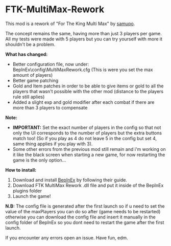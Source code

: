 # FTK-MultiMax-Rework

This mod is a rework of "For The King Multi Max" by [samupo](https://www.nexusmods.com/fortheking/users/121409763).

The concept remains the same, having more than just 3 players per game.
All my tests were made with 5 players but you can try yourself with more it shouldn't be a problem.

**What has changed:**

- Better configuration file, now under: BepInEx\config\MultiMaxRework.cfg (This is were you set the max amount of players)
- Better game patching
- Gold and Item patches in order to be able to give items or gold to all the players that wasn't possible with the other mod (distance to the players rule still aplies)
- Added a slight exp and gold modifier after each combat if there are more than 3 players to compensate

**Note:**

- **IMPORTANT:** Set the exact number of players in the config so that not only the UI corresponds to the number of players but the extra buttons match too! (So if you play as 4 do not leave 5 in the config but set 4, same thing applies if you play with 3).
- Some other errors from the previous mod still remain and i'm working on it like the black screen when starting a new game, for now restarting the game is the only option...

**How to install:**

1. Download and install [BepInEx](https://for-the-king.thunderstore.io/package/BepInEx/BepInExPack_ForTheKing/) by following their guide.
2. Download FTK MultiMax Rework .dll file and put it inside of the BepInEx plugins folder
3. Launch the game!

**N.B:** The config file is generated after the first launch so if u need to set the value of the maxPlayers you can do so after (game needs to be restarted) otherwise you can download the config file and insert it manually in the config folder of BepInEx so you dont need to restart the game after the first launch.

If you encounter any errors open an issue.
Have fun, edm.
